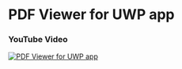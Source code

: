 # PDF Viewer for UWP app

### YouTube Video

[![PDF Viewer for UWP app](http://img.youtube.com/vi/Mj6X2es8sDM/0.jpg)](https://youtu.be/Mj6X2es8sDM "PDF Viewer for UWP app")
